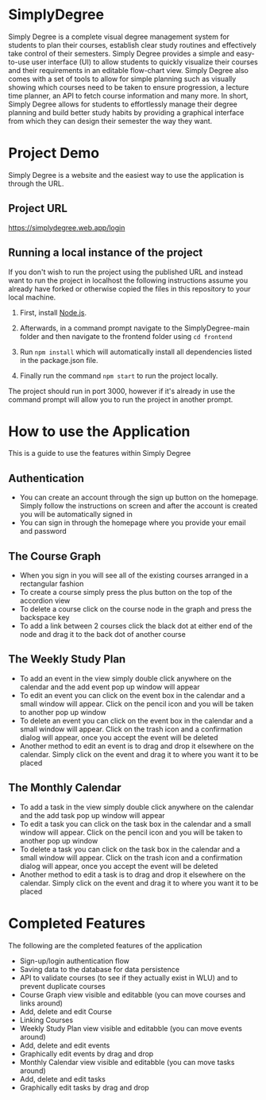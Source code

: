 # SimplyDegree
Simply Degree is a complete visual degree management system for students to plan their courses, establish clear study routines and effectively take control of their semesters. 
Simply Degree provides a simple and easy-to-use user interface (UI) to allow students to quickly visualize their courses and their requirements in an editable flow-chart view. 
Simply Degree also comes with a set of tools to allow for simple planning such as visually showing which courses need to be taken to ensure progression, a lecture time planner, an API to fetch course information and many more. 
In short, Simply Degree allows for students to effortlessly manage their degree planning and build better study habits by providing a graphical interface from which they can design their semester the way they want.
  

# Project Demo
Simply Degree is a website and the easiest way to use the application is through the URL.

## Project URL
https://simplydegree.web.app/login

## Running a local instance of the project

If you don't wish to run the project using the published URL and instead want to run the project in localhost the following instructions assume you already have forked or otherwise copied the files in this repository to your local machine.

1. First, install [Node.js](https://nodejs.org/en/).

2. Afterwards, in a command prompt navigate to the SimplyDegree-main folder and then navigate to the frontend folder using `cd frontend` 
3. Run `npm install` which will automatically install all dependencies listed in the package.json file.
4. Finally run the command `npm start` to run the project locally. 

The project should run in port 3000, however if it's already in use the command prompt will allow you to run the project in another prompt.

# How to use the Application
This is a guide to use the features within Simply Degree

## Authentication
* You can create an account through the sign up button on the homepage. Simply follow the instructions on screen and after the account is created you will be automatically signed in
* You can sign in through the homepage where you provide your email and password

## The Course Graph
* When you sign in you will see all of the existing courses arranged in a rectangular fashion
* To create a course simply press the plus button on the top of the accordion view
* To delete a course click on the course node in the graph and press the backspace key
* To add a link between 2 courses click the black dot at either end of the node and drag it to the back dot of another course

## The Weekly Study Plan
* To add an event in the view simply double click anywhere on the calendar and the add event pop up window will appear
* To edit an event you can click on the event box in the calendar and a small window will appear. Click on the pencil icon and you will be taken to another pop up window
* To delete an event you can click on the event box in the calendar and a small window will appear. Click on the trash icon and a confirmation dialog will appear, once you accept the event will be deleted
* Another method to edit an event is to drag and drop it elsewhere on the calendar. Simply click on the event and drag it to where you want it to be placed

## The Monthly Calendar
* To add a task in the view simply double click anywhere on the calendar and the add task pop up window will appear
* To edit a task you can click on the task box in the calendar and a small window will appear. Click on the pencil icon and you will be taken to another pop up window
* To delete a task you can click on the task box in the calendar and a small window will appear. Click on the trash icon and a confirmation dialog will appear, once you accept the event will be deleted
* Another method to edit a task is to drag and drop it elsewhere on the calendar. Simply click on the event and drag it to where you want it to be placed


# Completed Features
The following are the completed features of the application
* Sign-up/login authentication flow
* Saving data to the database for data persistence
* API to validate courses (to see if they actually exist in WLU) and to prevent duplicate courses
* Course Graph view visible and editabble (you can move courses and links around)
* Add, delete and edit Course
* Linking Courses
* Weekly Study Plan view visible and editabble (you can move events around)
* Add, delete and edit events
* Graphically edit events by drag and drop
* Monthly Calendar view visible and editabble (you can move tasks around)
* Add, delete and edit tasks
* Graphically edit tasks by drag and drop
